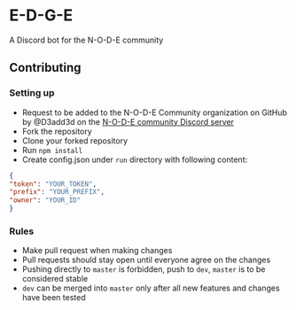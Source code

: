 # E-D-G-E
A Discord bot for the N-O-D-E community

## Contributing

### Setting up

 - Request to be added to the N-O-D-E Community organization on GitHub by @D3add3d on the [N-O-D-E community Discord server](https://discord.gg/g9uvEAP)
 - Fork the repository
 - Clone your forked repository
 - Run `npm install`
 - Create config.json under `run` directory with following content:
 ```json
 {
 "token": "YOUR_TOKEN",
 "prefix": "YOUR_PREFIX",
 "owner": "YOUR_ID"
 }
 ```
 
### Rules
 
 - Make pull request when making changes
 - Pull requests should stay open until everyone agree on the changes
 - Pushing directly to `master` is forbidden, push to `dev`, `master` is to be considered stable
 - `dev` can be merged into `master` only after all new features and changes have been tested
